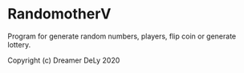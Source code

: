 # RandomotherV
Program for generate random numbers, players, flip coin or generate lottery.

Copyright (c) Dreamer DeLy 2020
